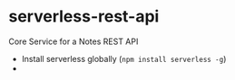 # serverless-rest-api
Core Service for a Notes REST API

* Install serverless globally (`npm install serverless -g`)
* 